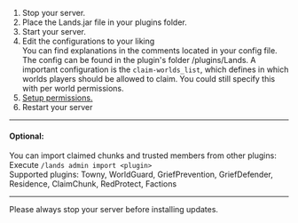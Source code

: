 1. Stop your server.
2. Place the Lands.jar file in your plugins folder.
3. Start your server.
4. Edit the configurations to your liking\
You can find explanations in the comments located in your config file.\
The config can be found in the plugin's folder /plugins/Lands.
A important configuration is the `claim-worlds_list`, which defines in which worlds players should be allowed to claim. You could still specify this with per world permissions. 
5. [Setup permissions.](https://lands.incredibleplugins.com/wiki/Recommended-Permission-Setup)
6. Restart your server

***

#### Optional:
You can import claimed chunks and trusted members from other plugins:\
Execute `/lands admin import <plugin>`\
Supported plugins: Towny, WorldGuard, GriefPrevention, GriefDefender, Residence, ClaimChunk, RedProtect, Factions
***

Please always stop your server before installing updates.